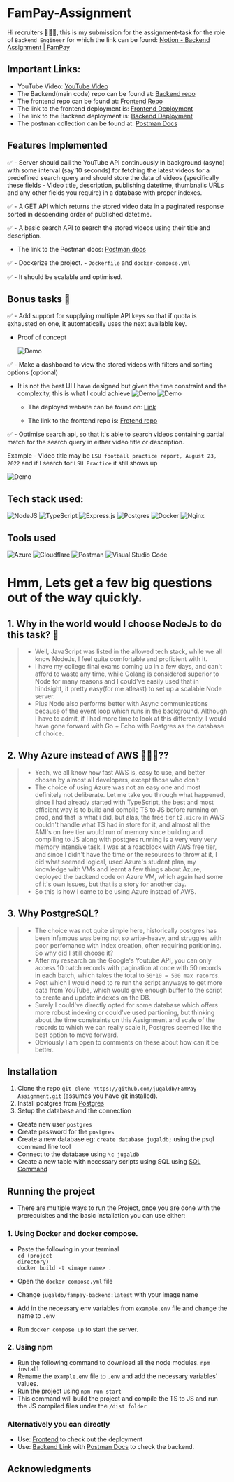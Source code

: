 # FamPay-Assignment

Hi recruiters 🙋🏻‍♂️, this is my submission for the assignment-task for the role of ```Backend Engineer``` for which the link can be found: [Notion - Backend Assignment | FamPay](https://www.notion.so/fampay/Backend-Assignment-FamPay-32aa100dbd8a4479878f174ad8f9d990)

## Important Links:
- YouTube Video: [YouTube Video](https://youtu.be/FBF0OYFLLTo)
- The Backend(main code) repo can be found at: [Backend repo](https://github.com/jugaldb/FamPay-Assignment)
- The frontend repo can be found at: [Frontend Repo](https://github.com/jugaldb/fampay-assignment-frontend)
- The link to the frontend deployment is: [Frontend Deployment](https://fampay-task.jugaldb.com)
- The link to the Backend deployment is: [Backend Deployment](https://fampay-task-api.jugaldb.com)
- The postman collection can be found at: [Postman Docs](https://documenter.getpostman.com/view/10968840/VUqrPd4s)

## Features Implemented

✅ -  Server should call the YouTube API continuously in background (async) with some interval (say 10 seconds) for fetching the latest videos for a predefined search query and should store the data of videos (specifically these fields - Video title, description, publishing datetime, thumbnails URLs and any other fields you require) in a database with proper indexes.
 
✅ - A GET API which returns the stored video data in a paginated response sorted in descending order of published datetime.

✅ - A basic search API to search the stored videos using their title and description.

- The link to the Postman docs: [Postman docs](https://documenter.getpostman.com/view/10968840/VUqrPd4s)

✅ - Dockerize the project. - ```Dockerfile``` and ```docker-compose.yml```

✅ - It should be scalable and optimised.


## Bonus tasks 🌟

✅ - Add support for supplying multiple API keys so that if quota is exhausted on one, it automatically uses the next available key.
- Proof of concept

  ![Demo](./assets/proof-of-concept.gif)


✅ - Make a dashboard to view the stored videos with filters and sorting options (optional)

- It is not the best UI I have designed but given the time constraint and the complexity, this is what I could achieve
  ![Demo](./assets/Home-page-1.png)
  ![Demo](./assets/Home-Page-2.png)


  - The deployed website can be found on: [Link](https://fampay-task.jugaldb.com)

  - The link to the frontend repo is: [Frotend repo](https://github.com/jugaldb/fampay-assignment-frontend)



✅ - Optimise search api, so that it's able to search videos containing partial match for the search query in either video title or description.

  Example - Video title may be ```LSU football practice report, August 23, 2022``` and if I search for ```LSU Practice``` it still shows up

  ![Demo](./assets/search-optimisation.png)
  
## Tech stack used:

![NodeJS](https://img.shields.io/badge/node.js-6DA55F?style=for-the-badge&logo=node.js&logoColor=white)
![TypeScript](https://img.shields.io/badge/typescript-%23007ACC.svg?style=for-the-badge&logo=typescript&logoColor=white)
![Express.js](https://img.shields.io/badge/express.js-%23404d59.svg?style=for-the-badge&logo=express&logoColor=%2361DAFB)
![Postgres](https://img.shields.io/badge/postgres-%23316192.svg?style=for-the-badge&logo=postgresql&logoColor=white)
![Docker](https://img.shields.io/badge/docker-%230db7ed.svg?style=for-the-badge&logo=docker&logoColor=white)
![Nginx](https://img.shields.io/badge/nginx-%23009639.svg?style=for-the-badge&logo=nginx&logoColor=white)

## Tools used
![Azure](https://img.shields.io/badge/azure-%230072C6.svg?style=for-the-badge&logo=microsoftazure&logoColor=white)
![Cloudflare](https://img.shields.io/badge/Cloudflare-F38020?style=for-the-badge&logo=Cloudflare&logoColor=white)
![Postman](https://img.shields.io/badge/Postman-FF6C37?style=for-the-badge&logo=postman&logoColor=white)
![Visual Studio Code](https://img.shields.io/badge/Visual%20Studio%20Code-0078d7.svg?style=for-the-badge&logo=visual-studio-code&logoColor=white)

# Hmm, Lets get a few big questions out of the way quickly. 

## 1. Why in the world would I choose NodeJs to do this task? 🤯

>- Well, JavaScript was listed in the allowed tech stack, while we all know NodeJs, I feel quite comfortable and proficient with it.
>- I have my college final exams coming up in a few days, and can't afford to waste any time, while Golang is considered superior to Node for many reasons and I could've easily used that in hindsight, it pretty easy(for me atleast) to set up a scalable Node server. 
>- Plus Node also performs better with Async communications because of the event loop which runs in the background. Although I have to admit, if I had more time to look at this differently, I would have gone forward with Go + Echo with Postgres as the database of choice.


## 2. Why Azure instead of AWS 🤦🏻‍♂️?? 
>- Yeah, we all know how fast AWS is, easy to use, and better chosen by almost all developers, except those who don't.
>- The choice of using Azure was not an easy one and most definitely not deliberate. Let me take you through what happened, since I had already started with TypeScript, the best and most efficient way is to build and compile TS to JS before running on prod, and that is what i did, but alas, the free tier ```t2.micro``` in AWS couldn't handle what TS had in store for it, and almost all the AMI's on free tier would run of memory since building and compiling to JS along with postgres running is a very very very memory intensive task. I was at a roadblock with AWS free tier, and since I didn't have the time or the resources to throw at it, I did what seemed logical, used Azure's student plan, my knowledge with VMs and learnt a few things about Azure, deployed the backend code on Azure VM, which again had some of it's own issues, but  that is  a story for  another day. 
>- So this is how I came to be using Azure instead of AWS.

## 3. Why PostgreSQL? 

>- The choice was not quite simple here, historically postgres has been infamous was being not so write-heavy, and struggles with poor perfomance with index creation, often requiring paritioning. So why did I still choose it? 
>-  After my research on the Google's Youtube API, you can only access 10 batch records with pagination at once with 50 records in each batch, which takes the total to ```50*10 = 500 max records```. 
>-  Post which I would need to re run the script anyways to get more data from YouTube, which would give enough buffer to the script to create and update indexes on the DB.
>-  Surely I could've directly opted for some database which offers more robust indexing or could've used partioning, but thinking about the time constraints on this Assignment and scale of the records to which we can really scale it, Postgres seemed like the best option to move forward.
>-  Obviously I am open to comments on these about how can it be better. 

## Installation

1. Clone the repo ```git clone https://github.com/jugaldb/FamPay-Assignment.git``` (assumes you have git installed).
2. Install postgres from [Postgres](https://www.postgresql.org/download/)
3. Setup the database and the connection
- Create new user ```postgres```
- Create password for the ```postgres```
- Create a new database eg: ```create database jugaldb;``` using the psql command line tool
- Connect to the database using ```\c jugaldb```
- Create a new table with necessary scripts using SQL using [SQL Command](https://gist.github.com/jugaldb/c8b26910c0f87b7f33e85015db44cdf2)

## Running the project
- There are multiple ways to run the Project, once you are done with the prerequisites and the basic installation you can use either:

### 1. Using Docker and docker compose.
- Paste the following in your terminal <br>
<code>cd (project directory)</code><br>
```docker build -t <image name> .```<br>

- Open the ```docker-compose.yml``` file <br>
- Change ```jugaldb/fampay-backend:latest``` with your  image name
- Add in the necessary env variables from ```example.env``` file and change the name to ```.env```
- Run ```docker compose up``` to start the server.


### 2. Using npm

- Run the following command to download all the node modules.
```npm install```
- Rename the ```example.env``` file to ```.env``` and add the necessary variables' values.
- Run the project using 
```npm run start```
- This command will build the project and compile the TS to JS and run the JS compiled files under the ```/dist folder```


### Alternatively you can directly
- Use: [Frontend](https://fampay-task.jugaldb.com/) to check out the deployment
- Use: [Backend Link](https://fampay-task-api.jugaldb.com/) with [Postman Docs](https://documenter.getpostman.com/view/10968840/VUqrPd4s) to check the backend.

## Acknowledgments 
